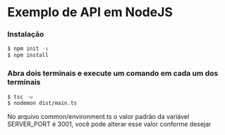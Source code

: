 # Exemplo de API em NodeJS

### Instalação

```sh
$ npm init -y
$ npm install
```

### Abra dois terminais e execute um comando em cada um dos terminais


```sh
$ tsc -w
$ nodemon dist/main.ts
```

No arquivo common/environment.ts o valor padrão da variável SERVER_PORT é 3001, você pode alterar esse valor conforme desejar

